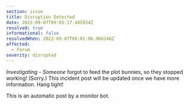 ```yaml
---
section: issue
title: Disruption Detected
date: 2022-09-07T09:03:17.445934Z
resolved: true
informational: false
resolvedWhen: 2022-09-07T08:01:08.966246Z
affected:
  - Forum
severity: disrupted
---
```

*Investigating* - _Someone_ forgot to feed the plot bunnies, so they stopped working! (Sorry.) This incident post will be updated once we have more information. Hang tight!

This is an automatic post by a monitor bot.
        